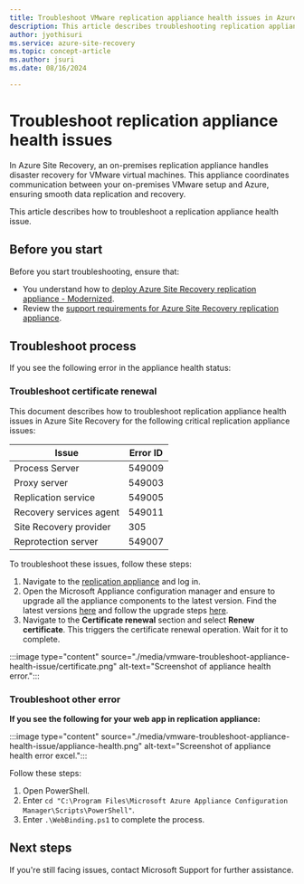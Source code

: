 ```yaml
---
title: Troubleshoot VMware replication appliance health issues in Azure Site Recovery 
description: This article describes troubleshooting replication appliance health issues in Azure Site Recovery. 
author: jyothisuri
ms.service: azure-site-recovery
ms.topic: concept-article
ms.author: jsuri
ms.date: 08/16/2024

---
```

# Troubleshoot replication appliance health issues
 

In Azure Site Recovery, an on-premises replication appliance handles disaster recovery for VMware virtual machines. This appliance coordinates communication between your on-premises VMware setup and Azure, ensuring smooth data replication and recovery. 

This article describes how to troubleshoot a replication appliance health issue.

## Before you start

Before you start troubleshooting, ensure that:

- You understand how to [deploy Azure Site Recovery replication appliance - Modernized](./deploy-vmware-azure-replication-appliance-modernized.md).
- Review the [support requirements for Azure Site Recovery replication appliance](./replication-appliance-support-matrix.md).

## Troubleshoot process

If you see the following error in the appliance health status:

### Troubleshoot certificate renewal

This document describes how to troubleshoot replication appliance health issues in Azure Site Recovery for the following critical replication appliance issues:

| Issue | Error ID |
|-------|----------|
| Process Server | 549009 |
| Proxy server | 549003 |
| Replication service | 549005 |
| Recovery services agent | 549011 |
| Site Recovery provider | 305 |
| Reprotection server | 549007 |

To troubleshoot these issues, follow these steps:

1. Navigate to the [replication appliance](./deploy-vmware-azure-replication-appliance-modernized.md) and log in.
2. Open the Microsoft Appliance configuration manager and ensure to upgrade all the appliance components to the latest version. Find the latest versions [here](./site-recovery-whats-new.md#supported-updates) and follow the upgrade steps [here](./upgrade-mobility-service-modernized.md#upgrade-appliance).
3. Navigate to the **Certificate renewal** section and select **Renew certificate**. This triggers the certificate renewal operation. Wait for it to complete.

:::image type="content" source="./media/vmware-troubleshoot-appliance-health-issue/certificate.png" alt-text="Screenshot of appliance health error.":::

### Troubleshoot other error

**If you see the following for your web app in replication appliance:**

:::image type="content" source="./media/vmware-troubleshoot-appliance-health-issue/appliance-health.png" alt-text="Screenshot of appliance health error excel.":::
    
Follow these steps:

1. Open PowerShell.
2. Enter `cd "C:\Program Files\Microsoft Azure Appliance Configuration Manager\Scripts\PowerShell"`.
3. Enter `.\WebBinding.ps1` to complete the process.

## Next steps

If you're still facing issues, contact Microsoft Support for further assistance.